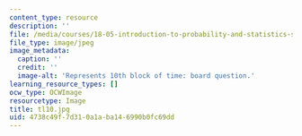 ```yaml
---
content_type: resource
description: ''
file: /media/courses/18-05-introduction-to-probability-and-statistics-spring-2014/4738c49f7d310a1aba146990b0fc69dd_tl10.jpg
file_type: image/jpeg
image_metadata:
  caption: ''
  credit: ''
  image-alt: 'Represents 10th block of time: board question.'
learning_resource_types: []
ocw_type: OCWImage
resourcetype: Image
title: tl10.jpg
uid: 4738c49f-7d31-0a1a-ba14-6990b0fc69dd
---
```

